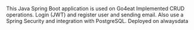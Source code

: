 This Java Spring Boot application is used on Go4eat
Implemented CRUD operations.
Login (JWT) and register user and sending email.
Also  use a Spring Security and integration with PostgreSQL.
Deployed on alwaysdata


